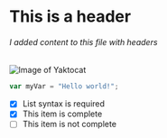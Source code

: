 # This is a header
###### I added content to this file with headers
![Image of Yaktocat](https://octodex.github.com/images/yaktocat.png)
``` javascript
var myVar = "Hello world!";
```
- [x] List syntax is required
- [x] This item is complete
- [ ] This item is not complete
